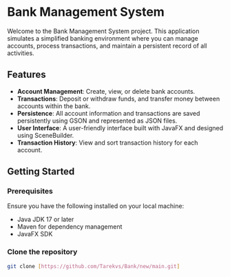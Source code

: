# Bank Management System

Welcome to the Bank Management System project. This application simulates a simplified banking environment where you can manage accounts, process transactions, and maintain a persistent record of all activities.

## Features

- **Account Management**: Create, view, or delete bank accounts.
- **Transactions**: Deposit or withdraw funds, and transfer money between accounts within the bank.
- **Persistence**: All account information and transactions are saved persistently using GSON and represented as JSON files.
- **User Interface**: A user-friendly interface built with JavaFX and designed using SceneBuilder.
- **Transaction History**: View and sort transaction history for each account.

## Getting Started

### Prerequisites

Ensure you have the following installed on your local machine:

- Java JDK 17 or later
- Maven for dependency management
- JavaFX SDK

### Clone the repository

```bash
git clone [https://github.com/Tarekvs/Bank/new/main.git]

